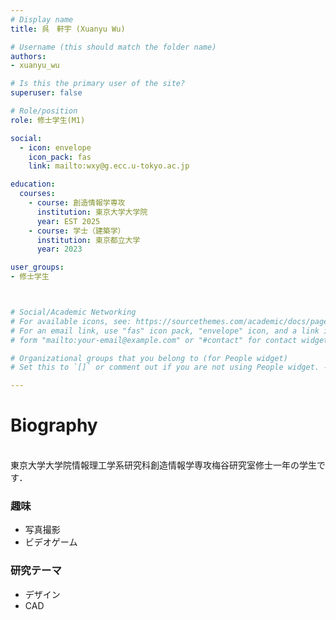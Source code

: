```yaml
---
# Display name
title: 呉　軒宇 (Xuanyu Wu)

# Username (this should match the folder name)
authors: 
- xuanyu_wu

# Is this the primary user of the site?
superuser: false

# Role/position
role: 修士学生(M1)

social:
  - icon: envelope
    icon_pack: fas
    link: mailto:wxy@g.ecc.u-tokyo.ac.jp

education:
  courses:
    - course: 創造情報学専攻
      institution: 東京大学大学院
      year: EST 2025
    - course: 学士（建築学）
      institution: 東京都立大学
      year: 2023

user_groups:
- 修士学生



# Social/Academic Networking
# For available icons, see: https://sourcethemes.com/academic/docs/page-builder/#icons
# For an email link, use "fas" icon pack, "envelope" icon, and a link in the
# form "mailto:your-email@example.com" or "#contact" for contact widget.

# Organizational groups that you belong to (for People widget)
# Set this to `[]` or comment out if you are not using People widget. -->

---
```


# **Biography**
<br>
東京大学大学院情報理工学系研究科創造情報学専攻梅谷研究室修士一年の学生です．

### 趣味
- 写真撮影
- ビデオゲーム

### 研究テーマ
  - デザイン
  - CAD